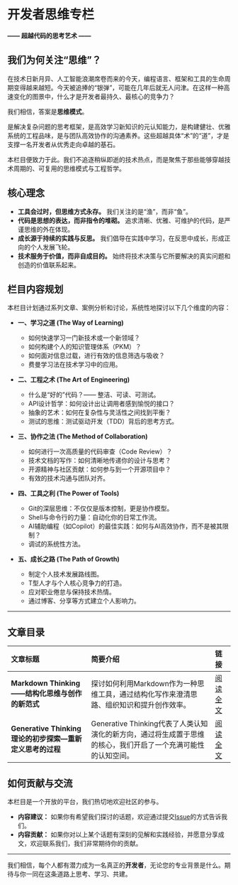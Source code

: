 # 开发者思维专栏

**—— 超越代码的思考艺术 ——**

## 我们为何关注“思维”？

在技术日新月异、人工智能浪潮席卷而来的今天，编程语言、框架和工具的生命周期变得越来越短。今天被追捧的“银弹”，可能在几年后就无人问津。在这样一种高速变化的图景中，什么才是开发者最持久、最核心的竞争力？

我们相信，答案是**思维模式**。

是解决复杂问题的思考框架，是高效学习新知识的元认知能力，是构建健壮、优雅系统的工程品味，是与团队高效协作的沟通素养。这些超越具体“术”的“道”，才是支撑一名开发者从优秀走向卓越的基石。

本栏目便致力于此。我们不追逐稍纵即逝的技术热点，而是聚焦于那些能够穿越技术周期的、可复用的思维模式与工程哲学。

## 核心理念

* **工具会过时，但思维方式永存。** 我们关注的是“渔”，而非“鱼”。
* **代码是思想的表达，而非指令的堆砌。** 追求清晰、优雅、可维护的代码，是严谨思维的外在体现。
* **成长源于持续的实践与反思。** 我们倡导在实践中学习，在反思中成长，形成正向的个人发展飞轮。
* **技术服务于价值，而非自成目的。** 始终将技术决策与它所要解决的真实问题和创造的价值联系起来。

## 栏目内容规划

本栏目计划通过系列文章、案例分析和讨论，系统性地探讨以下几个维度的内容：

* **一、学习之道 (The Way of Learning)**
    * 如何快速学习一门新技术或一个新领域？
    * 如何构建个人的知识管理体系（PKM）？
    * 如何面对信息过载，进行有效的信息筛选与吸收？
    * 费曼学习法在技术学习中的应用。

* **二、工程之术 (The Art of Engineering)**
    * 什么是“好的”代码？—— 整洁、可读、可测试。
    * API设计哲学：如何设计出让调用者感到愉悦的接口？
    * 抽象的艺术：如何在复杂性与灵活性之间找到平衡？
    * 测试的思维：测试驱动开发（TDD）背后的思考方式。

* **三、协作之法 (The Method of Collaboration)**
    * 如何进行一次高质量的代码审查（Code Review）？
    * 技术文档的写作：如何清晰地传递你的设计与思考？
    * 开源精神与社区贡献：如何参与到一个开源项目中？
    * 有效的技术沟通与团队对齐。

* **四、工具之利 (The Power of Tools)**
    * Git的深层思维：不仅仅是版本控制，更是协作模型。
    * Shell与命令行的力量：自动化你的日常工作流。
    * AI辅助编程（如Copilot）的最佳实践：如何与AI高效协作，而不是被其限制？
    * 调试的系统性方法。

* **五、成长之路 (The Path of Growth)**
    * 制定个人技术发展路线图。
    * T型人才与个人核心竞争力的打造。
    * 应对职业倦怠与保持技术热情。
    * 通过博客、分享等方式建立个人影响力。

---

## 文章目录

| 文章标题 | 简要介绍 | 链接 |
| :--- | :--- | :--- |
| **Markdown Thinking——结构化思维与创作的新范式** | 探讨如何利用Markdown作为一种思维工具，通过结构化写作来澄清思路、组织知识和提升创作效率。 | [阅读全文](./Markdown-Thinking——结构化思维与创作的新范式.md)  |
| **Generative Thinking理论的初步探索—重新定义思考的过程** | Generative Thinking代表了人类认知演化的新方向，通过将生成置于思维的核心，我们开启了一个充满可能性的认知空间。 | [阅读全文](./Generative-Thinking——重新定义思考的过程.md)  |

## 如何贡献与交流

本栏目是一个开放的平台，我们热切地欢迎社区的参与。

* **内容建议：** 如果你有希望我们探讨的话题，欢迎通过提交[Issue](<在此处插入Issue链接>)的方式告诉我们。
* **内容贡献：** 如果你对以上某个话题有深刻的见解和实践经验，并愿意分享成文，欢迎联系我们，我们非常期待你的贡献。

---

我们相信，每个人都有潜力成为一名真正的**开发者**，无论您的专业背景是什么。期待与你一同在这条道路上思考、学习、共建。

